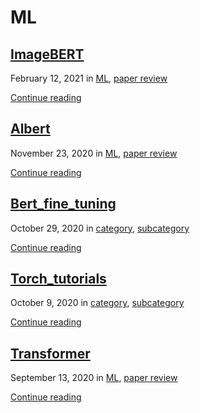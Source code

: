 # ML

##  [ImageBERT](../2021/02/imagebert.md)

 February 12, 2021 in [ML](../categories/ml.md), [paper review](../categories/paper-review.md)

 [Continue reading](../2021/02/imagebert.md)

##  [Albert](../2020/11/albert.md)

 November 23, 2020 in [ML](../categories/ml.md), [paper review](../categories/paper-review.md)

 [Continue reading](../2020/11/albert.md)

##  [Bert\_fine\_tuning](../2020/10/bert_fine_tuning.md)

 October 29, 2020 in [category](../categories/category.md), [subcategory](../categories/subcategory.md)

 [Continue reading](../2020/10/bert_fine_tuning.md)

##  [Torch\_tutorials](../2020/10/torch_tutorials.md)

 October 9, 2020 in [category](../categories/category.md), [subcategory](../categories/subcategory.md)

 [Continue reading](../2020/10/torch_tutorials.md)

##  [Transformer](../2020/09/transformer.md)

 September 13, 2020 in [ML](../categories/ml.md), [paper review](../categories/paper-review.md)

 [Continue reading](../2020/09/transformer.md)


